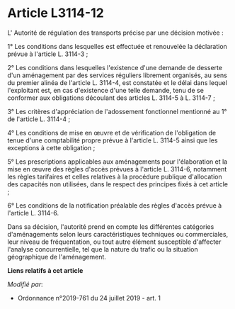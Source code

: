 # Article L3114-12

L'       Autorité de régulation des transports précise par une décision motivée : 

1° Les conditions dans lesquelles est effectuée et renouvelée la déclaration prévue à l'article L. 3114-3 ; 

2° Les conditions dans lesquelles l'existence d'une demande de desserte d'un aménagement par des services réguliers librement
organisés, au sens du premier alinéa de l'article L. 3114-4, est constatée et le délai dans lequel l'exploitant est, en cas
d'existence d'une telle demande, tenu de se conformer aux obligations découlant des articles L. 3114-5 à L. 3114-7 ; 

3° Les critères d'appréciation de l'adossement fonctionnel mentionné au 1° de l'article L. 3114-4 ; 

4° Les conditions de mise en œuvre et de vérification de l'obligation de tenue d'une comptabilité propre prévue à l'article
L. 3114-5 ainsi que les exceptions à cette obligation ; 

5° Les prescriptions applicables aux aménagements pour l'élaboration et la mise en œuvre des règles d'accès prévues à
l'article L. 3114-6, notamment les règles tarifaires et celles relatives à la procédure publique d'allocation des capacités
non utilisées, dans le respect des principes fixés à cet article ; 

6° Les conditions de la notification préalable des règles d'accès prévue à l'article L. 3114-6. 

Dans sa décision, l'autorité prend en compte les différentes catégories d'aménagements selon leurs caractéristiques
techniques ou commerciales, leur niveau de fréquentation, ou tout autre élément susceptible d'affecter l'analyse
concurrentielle, tel que la nature du trafic ou la situation géographique de l'aménagement.

**Liens relatifs à cet article**

_Modifié par_:

  - Ordonnance n°2019-761 du 24 juillet 2019 - art. 1
